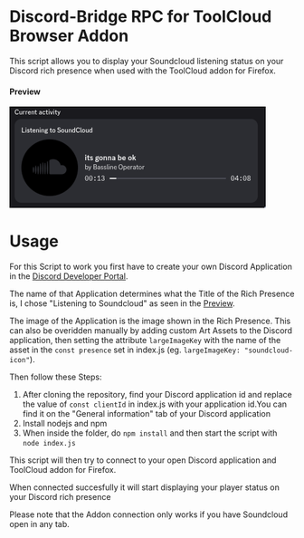 # Discord-Bridge RPC for ToolCloud Browser Addon

This script allows you to display your Soundcloud listening status on your Discord rich presence when used with the ToolCloud addon for Firefox.

#### Preview
![Preview](./assets/preview.png)

# Usage

For this Script to work you first have to create your own Discord Application in the [Discord Developer Portal](https://discord.com/developers/).

The name of that Application determines what the Title of the Rich Presence is, I chose "Listening to Soundcloud" as seen in the [Preview](#preview).

The image of the Application is the image shown in the Rich Presence. This can also be overidden manually by adding custom Art Assets to the Discord application, then setting the attribute `largeImageKey` with the name of the asset in the `const presence` set in index.js (eg. `largeImageKey: "soundcloud-icon"`).

Then follow these Steps:

1. After cloning the repository, find your Discord application id and replace the value of `const clientId` in index.js with your application id.You can find it on the "General information" tab of your Discord application
2. Install nodejs and npm
3. When inside the folder, do `npm install` and then start the script with `node index.js`

This script will then try to connect to your open Discord application and ToolCloud addon for Firefox. 

When connected succesfully it will start displaying your player status on your Discord rich presence

Please note that the Addon connection only works if you have Soundcloud open in any tab.
